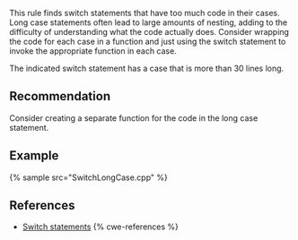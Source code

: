 This rule finds switch statements that have too much code in their cases. Long case statements often lead to large amounts of nesting, adding to the difficulty of understanding what the code actually does. Consider wrapping the code for each case in a function and just using the switch statement to invoke the appropriate function in each case.

The indicated switch statement has a case that is more than 30 lines long.


## Recommendation
Consider creating a separate function for the code in the long case statement.


## Example
{% sample src="SwitchLongCase.cpp" %}

## References
* [Switch statements](http://www.learncpp.com/cpp-tutorial/53-switch-statements/)
{% cwe-references %}
